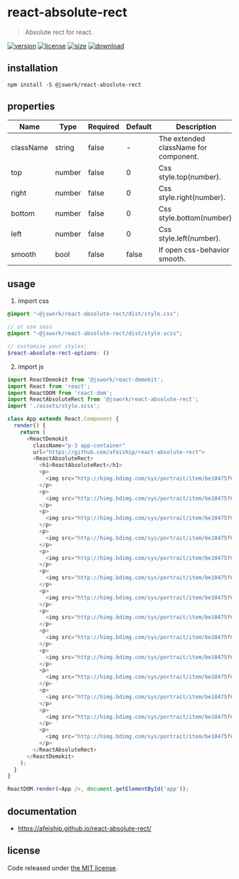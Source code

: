 # react-absolute-rect
> Absolute rect for react.

[![version][version-image]][version-url]
[![license][license-image]][license-url]
[![size][size-image]][size-url]
[![download][download-image]][download-url]

## installation
```shell
npm install -S @jswork/react-absolute-rect
```

## properties
| Name      | Type   | Required | Default | Description                           |
| --------- | ------ | -------- | ------- | ------------------------------------- |
| className | string | false    | -       | The extended className for component. |
| top       | number | false    | 0       | Css style.top(number).                |
| right     | number | false    | 0       | Css style.right(number).              |
| bottom    | number | false    | 0       | Css style.bottom(number).             |
| left      | number | false    | 0       | Css style.left(number).               |
| smooth    | bool   | false    | false   | If open css-behavior smooth.          |


## usage
1. import css
  ```scss
  @import "~@jswork/react-absolute-rect/dist/style.css";

  // or use sass
  @import "~@jswork/react-absolute-rect/dist/style.scss";

  // customize your styles:
  $react-absolute-rect-options: ()
  ```
2. import js
  ```js
  import ReactDemokit from '@jswork/react-demokit';
  import React from 'react';
  import ReactDOM from 'react-dom';
  import ReactAbsoluteRect from '@jswork/react-absolute-rect';
  import './assets/style.scss';

  class App extends React.Component {
    render() {
      return (
        <ReactDemokit
          className="p-3 app-container"
          url="https://github.com/afeiship/react-absolute-rect">
          <ReactAbsoluteRect>
            <h1>ReactAbsoluteRect</h1>
            <p>
              <img src="http://himg.bdimg.com/sys/portrait/item/be10475f686d6c73db00.jpg" />
            </p>
            <p>
              <img src="http://himg.bdimg.com/sys/portrait/item/be10475f686d6c73db00.jpg" />
            </p>
            <p>
              <img src="http://himg.bdimg.com/sys/portrait/item/be10475f686d6c73db00.jpg" />
            </p>
            <p>
              <img src="http://himg.bdimg.com/sys/portrait/item/be10475f686d6c73db00.jpg" />
            </p>
            <p>
              <img src="http://himg.bdimg.com/sys/portrait/item/be10475f686d6c73db00.jpg" />
            </p>
            <p>
              <img src="http://himg.bdimg.com/sys/portrait/item/be10475f686d6c73db00.jpg" />
            </p>
            <p>
              <img src="http://himg.bdimg.com/sys/portrait/item/be10475f686d6c73db00.jpg" />
            </p>
            <p>
              <img src="http://himg.bdimg.com/sys/portrait/item/be10475f686d6c73db00.jpg" />
            </p>
            <p>
              <img src="http://himg.bdimg.com/sys/portrait/item/be10475f686d6c73db00.jpg" />
            </p>
            <p>
              <img src="http://himg.bdimg.com/sys/portrait/item/be10475f686d6c73db00.jpg" />
            </p>
            <p>
              <img src="http://himg.bdimg.com/sys/portrait/item/be10475f686d6c73db00.jpg" />
            </p>
            <p>
              <img src="http://himg.bdimg.com/sys/portrait/item/be10475f686d6c73db00.jpg" />
            </p>
            <p>
              <img src="http://himg.bdimg.com/sys/portrait/item/be10475f686d6c73db00.jpg" />
            </p>
            <p>
              <img src="http://himg.bdimg.com/sys/portrait/item/be10475f686d6c73db00.jpg" />
            </p>
          </ReactAbsoluteRect>
        </ReactDemokit>
      );
    }
  }

  ReactDOM.render(<App />, document.getElementById('app'));

  ```

## documentation
- https://afeiship.github.io/react-absolute-rect/


## license
Code released under [the MIT license](https://github.com/afeiship/react-absolute-rect/blob/master/LICENSE.txt).

[version-image]: https://img.shields.io/npm/v/@jswork/react-absolute-rect
[version-url]: https://npmjs.org/package/@jswork/react-absolute-rect

[license-image]: https://img.shields.io/npm/l/@jswork/react-absolute-rect
[license-url]: https://github.com/afeiship/react-absolute-rect/blob/master/LICENSE.txt

[size-image]: https://img.shields.io/bundlephobia/minzip/@jswork/react-absolute-rect
[size-url]: https://github.com/afeiship/react-absolute-rect/blob/master/dist/react-absolute-rect.min.js

[download-image]: https://img.shields.io/npm/dm/@jswork/react-absolute-rect
[download-url]: https://www.npmjs.com/package/@jswork/react-absolute-rect
